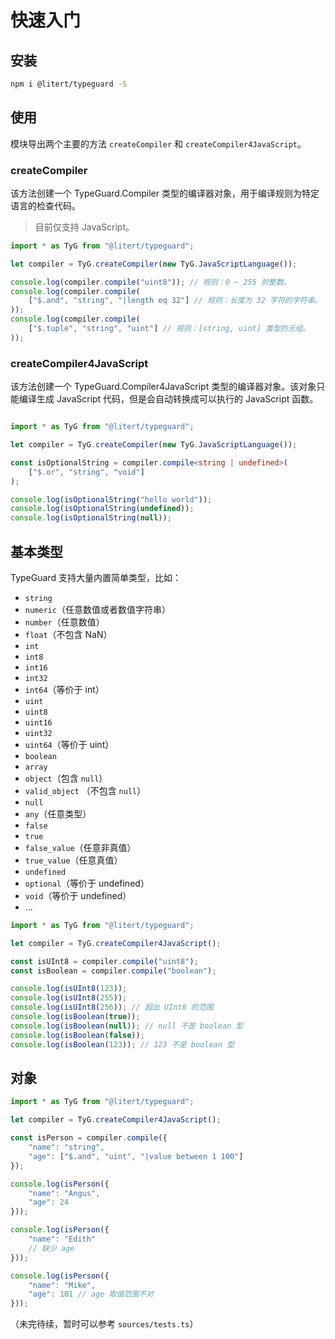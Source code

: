 # 快速入门

## 安装

```sh
npm i @litert/typeguard -S
```

## 使用

模块导出两个主要的方法 `createCompiler` 和 `createCompiler4JavaScript`。

### createCompiler

该方法创建一个 TypeGuard.Compiler 类型的编译器对象，用于编译规则为特定语言的检查代码。

> 目前仅支持 JavaScript。

```ts
import * as TyG from "@litert/typeguard";

let compiler = TyG.createCompiler(new TyG.JavaScriptLanguage());

console.log(compiler.compile("uint8")); // 规则：0 ~ 255 的整数。
console.log(compiler.compile(
    ["$.and", "string", "|length eq 32"] // 规则：长度为 32 字符的字符串。
));
console.log(compiler.compile(
    ["$.tuple", "string", "uint"] // 规则：[string, uint] 类型的元组。
));
```

### createCompiler4JavaScript

该方法创建一个 TypeGuard.Compiler4JavaScript 类型的编译器对象。该对象只能编译生成
JavaScript 代码，但是会自动转换成可以执行的 JavaScript 函数。

```ts

import * as TyG from "@litert/typeguard";

let compiler = TyG.createCompiler(new TyG.JavaScriptLanguage());

const isOptionalString = compiler.compile<string | undefined>(
    ["$.or", "string", "void"]
);

console.log(isOptionalString("hello world"));
console.log(isOptionalString(undefined));
console.log(isOptionalString(null));
```

## 基本类型

TypeGuard 支持大量内置简单类型，比如：

- `string`
- `numeric`（任意数值或者数值字符串）
- `number`（任意数值）
- `float`（不包含 NaN）
- `int`
- `int8`
- `int16`
- `int32`
- `int64`（等价于 int）
- `uint`
- `uint8`
- `uint16`
- `uint32`
- `uint64`（等价于 uint）
- `boolean`
- `array`
- `object`（包含 `null`）
- `valid_object` （不包含 `null`）
- `null`
- `any`（任意类型）
- `false`
- `true`
- `false_value`（任意非真值）
- `true_value`（任意真值）
- `undefined`
- `optional`（等价于 undefined）
- `void`（等价于 undefined）
- ...

```ts
import * as TyG from "@litert/typeguard";

let compiler = TyG.createCompiler4JavaScript();

const isUInt8 = compiler.compile("uint8");
const isBoolean = compiler.compile("boolean");

console.log(isUInt8(123));
console.log(isUInt8(255));
console.log(isUInt8(256)); // 超出 UInt8 的范围
console.log(isBoolean(true));
console.log(isBoolean(null)); // null 不是 boolean 型
console.log(isBoolean(false));
console.log(isBoolean(123)); // 123 不是 boolean 型
```

## 对象

```ts
import * as TyG from "@litert/typeguard";

let compiler = TyG.createCompiler4JavaScript();

const isPerson = compiler.compile({
    "name": "string",
    "age": ["$.and", "uint", "|value between 1 100"]
});

console.log(isPerson({
    "name": "Angus",
    "age": 24
}));

console.log(isPerson({
    "name": "Edith"
    // 缺少 age
}));

console.log(isPerson({
    "name": "Mike",
    "age": 101 // age 取值范围不对
}));
```

（未完待续，暂时可以参考 `sources/tests.ts`）
